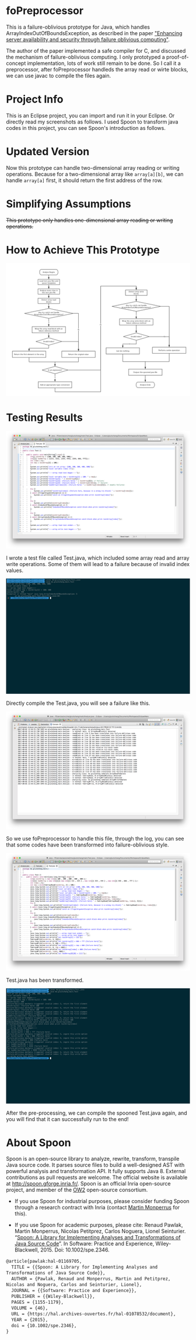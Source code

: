 # foPreprocessor
This is a failure-oblivious prototype for Java, which handles ArrayIndexOutOfBoundsException, as described in the paper ["Enhancing server availability and security through failure oblivious computing"](https://www.google.com.hk/url?sa=t&rct=j&q=&esrc=s&source=web&cd=1&cad=rja&uact=8&ved=0ahUKEwiqmrzD_PvVAhUEf7wKHQK0CgMQFggkMAA&url=%68%74%74%70%73%3a%2f%2f%70%65%6f%70%6c%65%2e%63%73%61%69%6c%2e%6d%69%74%2e%65%64%75%2f%72%69%6e%61%72%64%2f%70%61%70%65%72%2f%6f%73%64%69%30%34%2e%70%64%66&usg=AFQjCNHb63_6oMCpTUpRghm_6ZWWTg7pYQ).

The author of the paper implemented a safe compiler for C, and discussed the mechanism of failure-oblivious computing. I only prototyped a proof-of-concept implementation, lots of work still remain to be done. So I call it a preprocessor, after foPreprocessor handleds the array read or wirte blocks, we can use javac to compile the files again.

# Project Info
This is an Eclipse project, you can import and run it in your Eclipse. Or directly read my screenshots as follows. I used Spoon to transform java codes in this project, you can see Spoon's introduction as follows.

# Updated Version
Now this prototype can handle two-dimensional array reading or writing operations. Because for a two-dimensional array like `array[a][b]`, we can handle `array[a]` first, it should return the first address of the row.

# Simplifying Assumptions
~~This prototype only handles one-dimensional array reading or writing operations.~~

# How to Achieve This Prototype

![](docs/images/FoPreprocessor.png)

# Testing Results

![](docs/images/TestJavaFile.png)

I wrote a test file called Test.java, which included some array read and array write operations. Some of them will lead to a failure because of invalid index values.

![](docs/images/Before.png)

Directly compile the Test.java, you will see a failure like this.

![](docs/images/AnalysisResult.png)

So we use foPreprocessor to handle this file, through the log, you can see that some codes have been transformed into failure-oblivious style.

![](docs/images/SpoonedJavaFile.png)

Test.java has been transformed.

![](docs/images/After.png)

After the pre-processing, we can compile the spooned Test.java again, and you will find that it can successfully run to the end!

# About Spoon

Spoon is an open-source library to analyze, rewrite, transform, transpile Java source code. It parses source files to build a well-designed AST with powerful analysis and transformation API. It fully supports Java 8.
External contributions as pull requests are welcome.
The official website is available at <http://spoon.gforge.inria.fr/>.
Spoon is an official Inria open-source project, and member of the [OW2](https://www.ow2.org/) open-source consortium.

- If you use Spoon for industrial purposes, please consider funding Spoon through a research contract with Inria (contact [Martin Monperrus](http://monperrus.net/martin/) for this).

- If you use Spoon for academic purposes, please cite: Renaud Pawlak, Martin Monperrus, Nicolas Petitprez, Carlos Noguera, Lionel Seinturier. “[Spoon: A Library for Implementing Analyses and Transformations of Java Source Code](https://hal.archives-ouvertes.fr/hal-01078532/document)”. In Software: Practice and Experience, Wiley-Blackwell, 2015. Doi: 10.1002/spe.2346.

```
@article{pawlak:hal-01169705,
  TITLE = {{Spoon: A Library for Implementing Analyses and Transformations of Java Source Code}},
  AUTHOR = {Pawlak, Renaud and Monperrus, Martin and Petitprez, Nicolas and Noguera, Carlos and Seinturier, Lionel},
  JOURNAL = {{Software: Practice and Experience}},
  PUBLISHER = {{Wiley-Blackwell}},
  PAGES = {1155-1179},
  VOLUME = {46},
  URL = {https://hal.archives-ouvertes.fr/hal-01078532/document},
  YEAR = {2015},
  doi = {10.1002/spe.2346},
}
